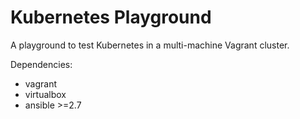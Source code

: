 # Kubernetes Playground

A playground to test Kubernetes in a multi-machine Vagrant cluster.

Dependencies:
  * vagrant
  * virtualbox
  * ansible >=2.7